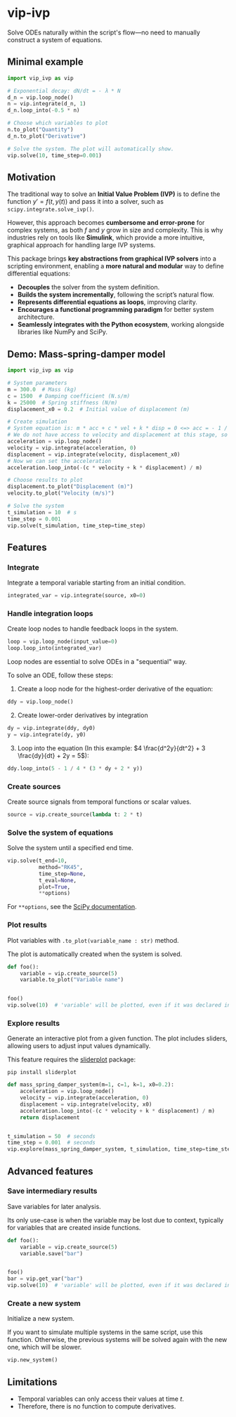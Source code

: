 # vip-ivp

Solve ODEs naturally within the script's flow—no need to manually construct a system of equations.

## Minimal example

```python
import vip_ivp as vip

# Exponential decay: dN/dt = - λ * N
d_n = vip.loop_node()
n = vip.integrate(d_n, 1)
d_n.loop_into(-0.5 * n)

# Choose which variables to plot
n.to_plot("Quantity")
d_n.to_plot("Derivative")

# Solve the system. The plot will automatically show.
vip.solve(10, time_step=0.001)
```

## Motivation

The traditional way to solve an **Initial Value Problem (IVP)** is to define the function  $y'=f(t,y(t))$  and pass it
into a solver, such as `scipy.integrate.solve_ivp()`.

However, this approach becomes **cumbersome and error-prone** for complex systems, as both $f$ and $y$ grow in size and
complexity. This is why industries rely on tools like **Simulink**, which provide a more intuitive, graphical approach
for handling large IVP systems.

This package brings **key abstractions from graphical IVP solvers** into a scripting environment, enabling a **more
natural and modular** way to define differential equations:

- **Decouples** the solver from the system definition.
- **Builds the system incrementally**, following the script’s natural flow.
- **Represents differential equations as loops**, improving clarity.
- **Encourages a functional programming paradigm** for better system architecture.
- **Seamlessly integrates with the Python ecosystem**, working alongside libraries like NumPy and SciPy.

## Demo: Mass-spring-damper model

```python
import vip_ivp as vip

# System parameters
m = 300.0  # Mass (kg)
c = 1500  # Damping coefficient (N.s/m)
k = 25000  # Spring stiffness (N/m)
displacement_x0 = 0.2  # Initial value of displacement (m)

# Create simulation
# System equation is: m * acc + c * vel + k * disp = 0 <=> acc = - 1 / m * (c * vel + k * disp)
# We do not have access to velocity and displacement at this stage, so we create a loop node.
acceleration = vip.loop_node()
velocity = vip.integrate(acceleration, 0)
displacement = vip.integrate(velocity, displacement_x0)
# Now we can set the acceleration
acceleration.loop_into(-(c * velocity + k * displacement) / m)

# Choose results to plot
displacement.to_plot("Displacement (m)")
velocity.to_plot("Velocity (m/s)")

# Solve the system
t_simulation = 10  # s
time_step = 0.001
vip.solve(t_simulation, time_step=time_step)
```

## Features

### Integrate

Integrate a temporal variable starting from an initial condition.

```python
integrated_var = vip.integrate(source, x0=0)
```

### Handle integration loops

Create loop nodes to handle feedback loops in the system.

```python
loop = vip.loop_node(input_value=0)
loop.loop_into(integrated_var)
```

Loop nodes are essential to solve ODEs in a "sequential" way.

To solve an ODE, follow these steps:

1. Create a loop node for the highest-order derivative of the equation:

```python
ddy = vip.loop_node()
```

2. Create lower-order derivatives by integration

```python
dy = vip.integrate(ddy, dy0)
y = vip.integrate(dy, y0)
```

3. Loop into the equation (In this example: $4 \frac{d^2y}{dt^2} + 3 \frac{dy}{dt} + 2y = 5$):

```python
ddy.loop_into(5 - 1 / 4 * (3 * dy + 2 * y))
```

### Create sources

Create source signals from temporal functions or scalar values.

```python
source = vip.create_source(lambda t: 2 * t)
```

### Solve the system of equations

Solve the system until a specified end time.

```python
vip.solve(t_end=10,
          method="RK45",
          time_step=None,
          t_eval=None,
          plot=True,
          **options)
```

For `**options`, see
the [SciPy documentation](https://docs.scipy.org/doc/scipy/reference/generated/scipy.integrate.solve_ivp.html).

### Plot results

Plot variables with `.to_plot(variable_name : str)` method.

The plot is automatically created when the system is solved.

```python
def foo():
    variable = vip.create_source(5)
    variable.to_plot("Variable name")


foo()
vip.solve(10)  # 'variable' will be plotted, even if it was declared in a function.
```

### Explore results

Generate an interactive plot from a given function. The plot includes sliders, allowing users to adjust input values dynamically.

This feature requires the [sliderplot](https://github.com/ngripon/sliderplot) package:

`pip install sliderplot`

```python
def mass_spring_damper_system(m=1, c=1, k=1, x0=0.2):
    acceleration = vip.loop_node()
    velocity = vip.integrate(acceleration, 0)
    displacement = vip.integrate(velocity, x0)
    acceleration.loop_into(-(c * velocity + k * displacement) / m)
    return displacement


t_simulation = 50  # seconds
time_step = 0.001  # seconds
vip.explore(mass_spring_damper_system, t_simulation, time_step=time_step, title="Mass-Spring-Damper mechanism")
```

## Advanced features

### Save intermediary results

Save variables for later analysis.

Its only use-case is when the variable may be lost due to context, typically for variables that are created inside
functions.

```python
def foo():
    variable = vip.create_source(5)
    variable.save("bar")


foo()
bar = vip.get_var("bar")
vip.solve(10)  # 'variable' will be plotted, even if it was declared in a function.
```

### Create a new system

Initialize a new system.

If you want to simulate multiple systems in the same script, use this function. Otherwise, the previous systems will be
solved again with the new one, which will be slower.

```python
vip.new_system()
```

## Limitations

- Temporal variables can only access their values at time $t$.
- Therefore, there is no function to compute derivatives.
